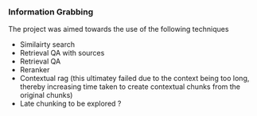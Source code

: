 ### **Information Grabbing**
The project was aimed towards the use of the following techniques
- Similairty search
- Retrieval QA with sources
- Retrieval QA
- Reranker
- Contextual rag (this ultimatey failed due to the context being too long, thereby increasing time taken to create contextual chunks from the original chunks)
- Late chunking to be explored ?